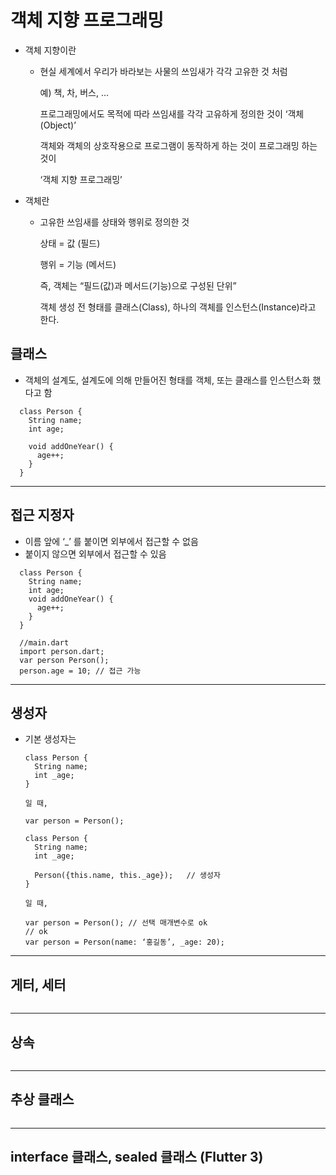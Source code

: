 # 객체 지향 프로그래밍
  - 객체 지향이란
    - 현실 세계에서 우리가 바라보는 사물의 쓰임새가 각각 고유한 것 처럼

      예) 책, 차, 버스, …

      프로그래밍에서도 목적에 따라 쓰임새를 각각 고유하게 정의한 것이 ‘객체(Object)’

      객체와 객체의 상호작용으로 프로그램이 동작하게 하는 것이 프로그래밍 하는 것이

      ‘객체 지향 프로그래밍’
  - 객체란
    - 고유한 쓰임새를 상태와 행위로 정의한 것

      상태 = 값 (필드)

      행위 = 기능 (메서드)

      즉, 객체는 “필드(값)과 메서드(기능)으로 구성된 단위”

      객체 생성 전 형태를 클래스(Class), 하나의 객체를 인스턴스(Instance)라고 한다.

## 클래스
  - 객체의 설계도, 설계도에 의해 만들어진 형태를 객체, 또는 클래스를 인스턴스화 했다고 함
  ```
    class Person {
      String name;
      int age;

      void addOneYear() {
        age++;
      }
    }
  ```
***
## 접근 지정자
  - 이름 앞에 ‘_’ 를 붙이면 외부에서 접근할 수 없음
  - 붙이지 않으면 외부에서 접근할 수 있음

  ```
    class Person {
      String name;
      int age;
      void addOneYear() {
        age++;
      }
    }

    //main.dart
    import person.dart;
    var person Person();
    person.age = 10; // 접근 가능
  ```
***
## 생성자
  - 기본 생성자는
    ```
    class Person {
      String name;
      int _age;
    }
    
    일 때,
    
    var person = Person();
    ```
    ```
    class Person {
      String name;
      int _age;

      Person({this.name, this._age});   // 생성자
    }

    일 때,

    var person = Person(); // 선택 매개변수로 ok
    // ok
    var person = Person(name: ‘홍길동’, _age: 20);
    ```
***
## 게터, 세터
  ```

  ```
***
## 상속
  ```

  ```
***
## 추상 클래스
  ```

  ```
***
## interface 클래스, sealed 클래스 (Flutter 3)
  ```

  ```
